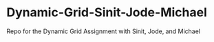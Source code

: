 # Dynamic-Grid-Sinit-Jode-Michael
Repo for the Dynamic Grid Assignment with Sinit, Jode, and Michael
